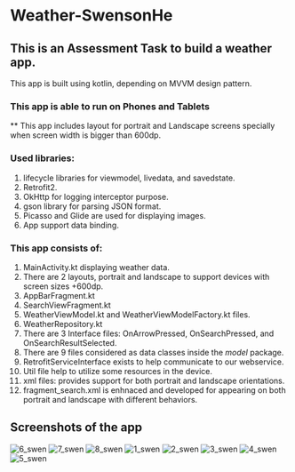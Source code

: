 # Weather-SwensonHe

## This is an Assessment Task to build a weather app. 
This app is built using kotlin, depending on MVVM design pattern.
### This app is able to run on Phones and Tablets
** This app includes layout for portrait and Landscape screens specially when screen width is bigger than 600dp.
### Used libraries:
1. lifecycle libraries for viewmodel, livedata, and savedstate.
2. Retrofit2.
3. OkHttp for logging interceptor purpose.
4. gson library for parsing JSON format.
5. Picasso and Glide are used for displaying images.
6. App support data binding.
### This app consists of:
1. MainActivity.kt displaying weather data.
2. There are 2 layouts, portrait and landscape to support devices with screen sizes +600dp. 
3. AppBarFragment.kt
4. SearchViewFragment.kt
5. WeatherViewModel.kt and WeatherViewModelFactory.kt files.
6. WeatherRepository.kt
7. There are 3 Interface files: OnArrowPressed, OnSearchPressed, and OnSearchResultSelected.
8. There are 9 files considered as data classes inside the *model* package.
9. RetrofitServiceInterface exists to help communicate to our webservice.
10. Util file help to utilize some resources in the device.
11. xml files: provides support for both portrait and landscape orientations.
12. fragment_search.xml is enhnaced and developed for appearing on both portrait and landscape with different behaviors.

## Screenshots of the app

![6_swen](https://user-images.githubusercontent.com/16711483/189366998-3c7ca58c-e060-48e1-b30d-05653a0c1bab.png)
![7_swen](https://user-images.githubusercontent.com/16711483/189367007-3431d9bb-4b17-4260-8723-46c14426ef32.png)
![8_swen](https://user-images.githubusercontent.com/16711483/189367010-b440a11f-b066-48fc-85b0-c2f8739f881e.png)
![1_swen](https://user-images.githubusercontent.com/16711483/189367021-235d9352-8095-4189-aa83-ba0710932180.png)
![2_swen](https://user-images.githubusercontent.com/16711483/189367034-03f74f46-3bdc-4b9d-8322-00115ed5a172.png)
![3_swen](https://user-images.githubusercontent.com/16711483/189367040-1fe538b6-892d-45e9-8fcc-812a31a22423.png)
![4_swen](https://user-images.githubusercontent.com/16711483/189367054-52c9922a-598e-4b2f-9fff-0a4e00f20324.png)
![5_swen](https://user-images.githubusercontent.com/16711483/189367058-17768244-d231-49a6-9ae9-d3171cb5b1b8.png)
